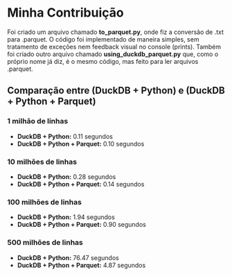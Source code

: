 # Minha Contribuição

Foi criado um arquivo chamado **to_parquet.py**, onde fiz a conversão de .txt para .parquet. O código foi implementado de maneira simples, sem tratamento de exceções nem feedback visual no console (prints). Também foi criado outro arquivo chamado **using_duckdb_parquet.py** que, como o próprio nome já diz, é o mesmo código, mas feito para ler arquivos .parquet.

## Comparação entre (DuckDB + Python) e (DuckDB + Python + Parquet)

### 1 milhão de linhas
* **DuckDB + Python:** 0.11 segundos
* **DuckDB + Python + Parquet:** 0.10 segundos

### 10 milhões de linhas
* **DuckDB + Python:** 0.28 segundos
* **DuckDB + Python + Parquet:** 0.14 segundos

### 100 milhões de linhas
* **DuckDB + Python:** 1.94 segundos
* **DuckDB + Python + Parquet:** 0.90 segundos

### 500 milhões de linhas
* **DuckDB + Python:** 76.47 segundos
* **DuckDB + Python + Parquet:** 4.87 segundos